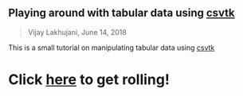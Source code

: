 ## Playing around with tabular data using [csvtk](https://bioinf.shenwei.me/csvtk/)

> Vijay Lakhujani, June 14, 2018

This is a small tutorial on manipulating tabular data using [csvtk](https://bioinf.shenwei.me/csvtk/)

# Click [here][1] to get rolling! 

[1]:https://github.com/lakhujanivijay/Playing_with_tabular_data/blob/master/my_experiments.md
